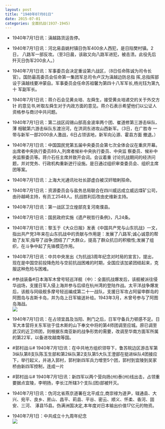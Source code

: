 ```yaml
---
layout: post
title: "1940年07月01日"
date: 2015-07-01
categories: 全面抗战(1937-1945)
---
```


<meta name="referrer" content="no-referrer" />

- 1940年7月1日讯：滇越路货运告停。 

- 1940年7月1日讯：河北易县姚村镇日伪军400余人西犯，是日陷樊村镇。2日， 八路军一部反攻。（至3日晨，该敌又向八路军进犯，被击溃。此役先后 歼灭日伪军200余人。） 

- 1940年7月1日讯：军事委员会决定重设第六战区，（8日任命陈诚为司令长官）。国防最高委员会任命第一集团军总司令卢汉为滇越边防总指 挥,总指挥部设于滇越线要冲蒙自。军事委员会任命苏祖馨为第四十八军军长,杨光钰为第九十 军副军长。 

- 1940年7月1日讯：蒋介石会见黄炎培、左舜生，接受黄炎培递交的关于外交方针 的意见书,听取左舜生对于内政方面的意见。蒋介石表示希望他们以公证人资格参与商讨中共问题。 

- 1940年7月1日讯：第二战区阎锡山部高金波率两个团、崔道修第三游击纵队、薄 相毓第六游击纵队东渡汾河，在洪洞东进攻山西新军。（3日，在广胜寺 一带与新军一部2000余人激战，6日占领该地，新军向沁源、霍县方面 撤退。）  

- 1940年7月1日讯：中国国民党第五届中央委员会第七次全体会议在重庆开幕。出席者中央执行委员89人,列席者候补中央执行委员、中央监 察委员、候补中央监察委员等。蒋介石任主席并致开会词。会议着重 讨论抗战期间的经济问题，并对党务、行政机构重新迸行设施。是日通过组织审查委员会、组织主席团等案。 

- 1940年7月1日讯：上海大光通讯社社长邵虚白被汉奸暗剌殒命。 

- 1940年7月1日讯：资源委员会与盐务总局联合在四川威远成立威远煤矿公司， 由孙越崎主持，有员工2548人。抗战胜利后改由史维新主持。 

- 1940年7月1日讯：第一战区卫立煌部克复河南濮县。 

- 1940年7月1日讯：国民政府实施《遗产税哲行条例》，凡24条。 

- 1940年7月1日讯：黎玉于《大众日报》发表《中国共产党与山东抗战》一文，指出共产党3年来在山东抗战中的贡献与作用是：发展了八路军;诚心诚意的帮助了友军;指导了战争;团结了广大群众，提高了群众抗日的积极性;发展了组织，在斗争中起了先锋模范作用。 

- 1940年7月1日讯：中共中央发出《为抗战3周年纪念对时局的宣言》，提出，现在是中国空前投降危险与空前抗战困难的时期，全国应该加紧团结起来，克服这种危险与困难。 

- #参战装备#日本海军木曾号轻巡洋舰（中）：全面抗战爆发后，该舰被派往侵华战场，支援日军入侵上海并参与后续在杭州湾的登陆作战。太平洋战争爆发后，该舰与同级舰多摩号轻巡编成第二十一战队，支援日军攻占阿留申群岛的阿图岛与吉斯卡岛，并为岛上日军输送补给。1943年3月，木曾号参与了阿图岛海战。 <br/><img src="https://ww2.sinaimg.cn/large/aca367d8jw1etn1kb2ok7j20dw0fhmzk.jpg" />

- 1940年7月1日讯：在占领宜昌及当阳、荆门之后，日军守备兵力顿感不足。日军大本营将关东军驻于佳木斯的山下奉文中将的第4师团调至应城。原已调至武汉的近卫师团，则根据东南亚新的战争形势的需要，改调至华南方面军所属的第22军，以备进攻越南等国。 

- #郭村战斗# 1940年7月1日讯：在中共地方组织领导下，鲁苏皖边区游击军第3纵队第8支队陈玉生部和第2纵队第2支队第5大队王澄部在挺进纵队4团接应下，举行起义，并进入郭村，郭村新四军兵力增至5个团，郭村到宜陵到吴家桥由新四军控制，连成一片 

- #郭村战斗# 1940年7月1日讯：新四军以两个营向扬(州)泰(州)线出击，占领重要据点宜陵，李明扬，李长江所辖3个支队(团)部被歼灭。 

- 1940年7月1日讯：伪河北省燕京道署在北平成立,商崇禄为道尹，辖通县、大兴、宛平、良乡、房山、昌平、莉县、平谷、密云、顺义、怀柔、香河、固安、三河、 涿县15县。伪满洲国决定,本年度对日本输出价值17亿元的物资。 

- 1940年7月1日：中共成立十九周年纪念 <br/><img src="https://ww3.sinaimg.cn/large/aca367d8jw1etmvhv06lqj20jt1jq4gj.jpg" />

